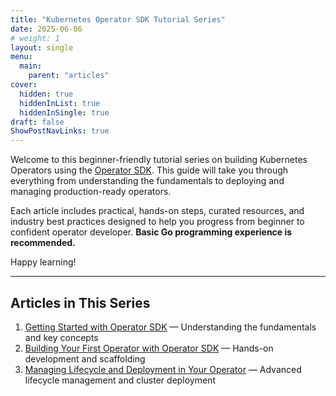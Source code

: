 ```yaml
---
title: "Kubernetes Operator SDK Tutorial Series"
date: 2025-06-06
# weight: 1
layout: single
menu:
  main:
    parent: "articles"
cover:
  hidden: true
  hiddenInList: true
  hiddenInSingle: true
draft: false
ShowPostNavLinks: true
---
```


Welcome to this beginner-friendly tutorial series on building Kubernetes Operators using the [Operator SDK](https://sdk.operatorframework.io/). This guide will take you through everything from understanding the fundamentals to deploying and managing production-ready operators.

Each article includes practical, hands-on steps, curated resources, and industry best practices designed to help you progress from beginner to confident operator developer. **Basic Go programming experience is recommended.**

Happy learning!

---

## Articles in This Series

1. [Getting Started with Operator SDK](./operator-sdk-part-1/) — Understanding the fundamentals and key concepts
1. [Building Your First Operator with Operator SDK](./operator-sdk-part-2/) — Hands-on development and scaffolding
1. [Managing Lifecycle and Deployment in Your Operator](./operator-sdk-part-3/) — Advanced lifecycle management and cluster deployment
